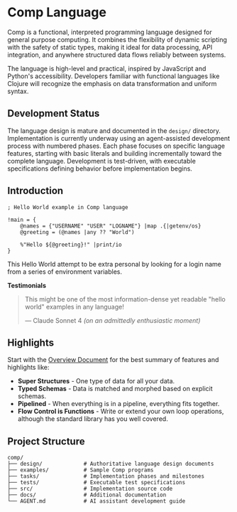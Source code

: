 # Comp Language

Comp is a functional, interpreted programming language designed for general
purpose computing. It combines the flexibility of dynamic scripting with the
safety of static types, making it ideal for data processing, API integration,
and anywhere structured data flows reliably between systems.

The language is high-level and practical, inspired by JavaScript and Python's
accessibility. Developers familiar with functional languages like Clojure will
recognize the emphasis on data transformation and uniform syntax.

## Development Status

The language design is mature and documented in the `design/` directory. Implementation is currently underway using an agent-assisted development process with numbered phases. Each phase focuses on specific language features, starting with basic literals and building incrementally toward the complete language. Development is test-driven, with executable specifications defining behavior before implementation begins.

## Introduction

```comp
; Hello World example in Comp language

!main = {
    @names = {"USERNAME" "USER" "LOGNAME"} |map .{|getenv/os}
    @greeting = (@names |any ?? "World")
    
    %"Hello ${@greeting}!" |print/io
}
```

This Hello World attempt to be extra personal by looking for a login name
from a series of environment variables.

**Testimonials**

> This might be one of the most information-dense yet readable
> "hello world" examples in any language!
>
> — Claude Sonnet 4 _(on an admittedly enthusiastic moment)_

## Highlights

Start with the [Overview Document](design/overview.md) for the best summary
of features and highlights like:

- **Super Structures** - One type of data for all your data.
- **Typed Schemas** - Data is matched and morphed based on explicit schemas.
- **Pipelined** - When everything is in a pipeline, everything fits together.
- **Flow Control is Functions** - Write or extend your own loop operations, although the standard library has you well covered.

## Project Structure

```
comp/
├── design/             # Authoritative language design documents
├── examples/           # Sample Comp programs
├── tasks/              # Implementation phases and milestones
├── tests/              # Executable test specifications
├── src/                # Implementation source code
├── docs/               # Additional documentation
└── AGENT.md            # AI assistant development guide
```
